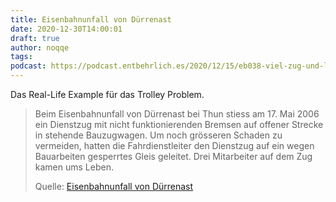 ```yaml
---
title: Eisenbahnunfall von Dürrenast
date: 2020-12-30T14:00:01
draft: true
author: noqqe
tags:
podcast: https://podcast.entbehrlich.es/2020/12/15/eb038-viel-zug-und-leid/
---
```


Das Real-Life Example für das Trolley Problem.


> Beim Eisenbahnunfall von Dürrenast bei Thun stiess am 17. Mai 2006 ein
> Dienstzug mit nicht funktionierenden Bremsen auf offener Strecke in stehende
> Bauzugwagen. Um noch grösseren Schaden zu vermeiden, hatten die
> Fahrdienstleiter den Dienstzug auf ein wegen Bauarbeiten gesperrtes Gleis
> geleitet. Drei Mitarbeiter auf dem Zug kamen ums Leben.
>
> Quelle: [Eisenbahnunfall von Dürrenast](https://de.wikipedia.org/wiki/Eisenbahnunfall_von_Dürrenast)
